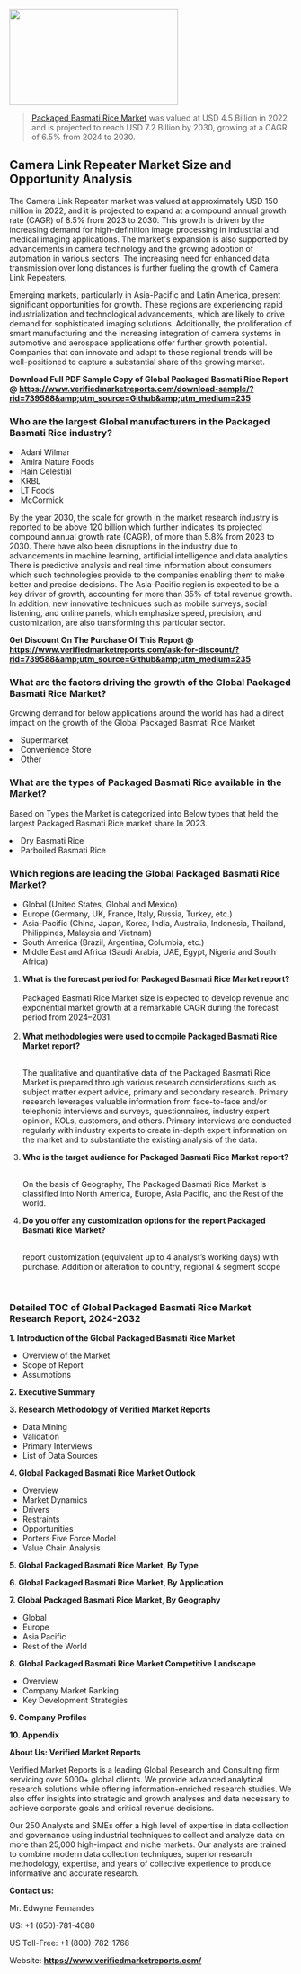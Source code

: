 <img src="https://ffe5etoiles.com/wp-content/uploads/2024/12/MST1-300x171.png" alt="" width="300" height="171" class="alignnone size-medium wp-image-20088" /><blockquote><p><p><a href="https://www.verifiedmarketreports.com/download-sample/?rid=739588&utm_source=Github&utm_medium=235" target="_blank">Packaged Basmati Rice Market</a> was valued at USD 4.5 Billion in 2022 and is projected to reach USD 7.2 Billion by 2030, growing at a CAGR of 6.5% from 2024 to 2030.</p></blockquote><p><h2>Camera Link Repeater Market Size and Opportunity Analysis</h2><p>The Camera Link Repeater market was valued at approximately USD 150 million in 2022, and it is projected to expand at a compound annual growth rate (CAGR) of 8.5% from 2023 to 2030. This growth is driven by the increasing demand for high-definition image processing in industrial and medical imaging applications. The market's expansion is also supported by advancements in camera technology and the growing adoption of automation in various sectors. The increasing need for enhanced data transmission over long distances is further fueling the growth of Camera Link Repeaters.</p><p>Emerging markets, particularly in Asia-Pacific and Latin America, present significant opportunities for growth. These regions are experiencing rapid industrialization and technological advancements, which are likely to drive demand for sophisticated imaging solutions. Additionally, the proliferation of smart manufacturing and the increasing integration of camera systems in automotive and aerospace applications offer further growth potential. Companies that can innovate and adapt to these regional trends will be well-positioned to capture a substantial share of the growing market.</p></p><p class=""><strong>Download Full PDF Sample Copy of Global Packaged Basmati Rice Report @ <a href="https://www.verifiedmarketreports.com/download-sample/?rid=739588&amp;utm_source=Github&amp;utm_medium=235" target="_blank">https://www.verifiedmarketreports.com/download-sample/?rid=739588&amp;utm_source=Github&amp;utm_medium=235</a></strong></p><h3 id="" class="">Who are the largest Global manufacturers in the Packaged Basmati Rice industry?</h3><p><li>Adani Wilmar</li><li> Amira Nature Foods</li><li> Hain Celestial</li><li> KRBL</li><li> LT Foods</li><li> McCormick</li></p><div class=""><div class="" dir="" data-message-author-role="" data-message-id="" data-message-model-slug=""><div class=""><div class=""><div class=""><div class="" dir="" data-message-author-role="" data-message-id="" data-message-model-slug=""><div class=""><div class=""><p>By the year 2030, the scale for growth in the market research industry is reported to be above 120 billion which further indicates its projected compound annual growth rate (CAGR), of more than 5.8% from 2023 to 2030. There have also been disruptions in the industry due to advancements in machine learning, artificial intelligence and data analytics There is predictive analysis and real time information about consumers which such technologies provide to the companies enabling them to make better and precise decisions. The Asia-Pacific region is expected to be a key driver of growth, accounting for more than 35% of total revenue growth. In addition, new innovative techniques such as mobile surveys, social listening, and online panels, which emphasize speed, precision, and customization, are also transforming this particular sector.</p><p><strong>Get Discount On The Purchase Of This Report @&nbsp; <a href="https://www.verifiedmarketreports.com/ask-for-discount/?rid=739588&amp;utm_source=Github&amp;utm_medium=235" target="_blank">https://www.verifiedmarketreports.com/ask-for-discount/?rid=739588&amp;utm_source=Github&amp;utm_medium=235</a></strong></p></div></div></div></div></div></div></div></div><h3 id="" class="">What are the factors driving the growth of the Global Packaged Basmati Rice Market?</h3><p id="" class="">Growing demand for below applications around the world has had a direct impact on the growth of the Global Packaged Basmati Rice Market</p><p id="" class=""><li>Supermarket</li><li> Convenience Store</li><li> Other</li></p><h3 id="" class="">What are the types of Packaged Basmati Rice available in the Market?</h3><p id="" class="">Based on Types the Market is categorized into Below types that held the largest Packaged Basmati Rice market share In 2023.</p><p id="" class=""><li>Dry Basmati Rice</li><li> Parboiled Basmati Rice</li></p><h3 id="" class="">Which regions are leading the Global Packaged Basmati Rice Market?</h3><ul><li>Global (United States, Global and Mexico)</li><li>Europe (Germany, UK, France, Italy, Russia, Turkey, etc.)</li><li>Asia-Pacific (China, Japan, Korea, India, Australia, Indonesia, Thailand, Philippines, Malaysia and Vietnam)</li><li>South America (Brazil, Argentina, Columbia, etc.)</li><li>Middle East and Africa (Saudi Arabia, UAE, Egypt, Nigeria and South Africa)</li></ul><p><ol><li><strong>What is the forecast period for Packaged Basmati Rice Market report?<br /></strong><br /><span data-sheets-root="1" data-sheets-value="{&quot;1&quot;:2,&quot;2&quot;:&quot;XXXX size is expected to develop revenue and exponential market growth at a remarkable CAGR during the forecast period from 2024&ndash;2030.&quot;}" data-sheets-userformat="{&quot;2&quot;:12674,&quot;4&quot;:{&quot;1&quot;:2,&quot;2&quot;:16776960},&quot;10&quot;:2,&quot;11&quot;:0,&quot;15&quot;:&quot;Arial&quot;,&quot;16&quot;:12}">Packaged Basmati Rice Market size is expected to develop revenue and exponential market growth at a remarkable CAGR during the forecast period from 2024&ndash;2031.</span><br /><br /></li><li><strong>What methodologies were used to compile Packaged Basmati Rice Market report?<br /><br /></strong><p>The qualitative and quantitative data of the&nbsp;Packaged Basmati Rice Market is prepared through various research considerations such as subject matter expert advice, primary and secondary research. Primary research leverages valuable information from face-to-face and/or telephonic interviews and surveys, questionnaires, industry expert opinion, KOLs, customers, and others. Primary interviews are conducted regularly with industry experts to create in-depth expert information on the market and to substantiate the existing analysis of the data.&nbsp;</p></li><li><strong>Who is the target audience for Packaged Basmati Rice Market report?<br /><br /></strong><p>On the basis of Geography, The&nbsp;Packaged Basmati Rice Market is classified into North America, Europe, Asia Pacific, and the Rest of the world.</p></li><li><strong>Do you offer any customization options for the report Packaged Basmati Rice Market?<br /><br /></strong><p>report customization (equivalent up to 4 analyst&rsquo;s working days) with purchase. Addition or alteration to country, regional &amp; segment scope</p><p>&nbsp;</p></li></ol></p><h3 id="" class="">Detailed TOC of Global Packaged Basmati Rice Market Research Report, 2024-2032</h3><p id="" class=""><strong>1. Introduction of the Global Packaged Basmati Rice Market</strong></p><ul><li>Overview of the Market</li><li>Scope of Report</li><li>Assumptions</li></ul><p id="" class=""><strong>2. Executive Summary</strong></p><p id="" class=""><strong>3. Research Methodology of&nbsp;Verified Market Reports</strong></p><ul><li>Data Mining</li><li>Validation</li><li>Primary Interviews</li><li>List of Data Sources</li></ul><p id="" class=""><strong>4. Global Packaged Basmati Rice Market Outlook</strong></p><ul><li>Overview</li><li>Market Dynamics</li><li>Drivers</li><li>Restraints</li><li>Opportunities</li><li>Porters Five Force Model</li><li>Value Chain Analysis</li></ul><p id="" class=""><strong>5. Global Packaged Basmati Rice Market, By&nbsp;Type</strong></p><p id="" class=""><strong>6. Global Packaged Basmati Rice Market, By Application</strong></p><p id="" class=""><strong>7. Global Packaged Basmati Rice Market, By Geography</strong></p><ul><li>Global</li><li>Europe</li><li>Asia Pacific</li><li>Rest of the World</li></ul><p id="" class=""><strong>8. Global Packaged Basmati Rice Market Competitive Landscape</strong></p><ul><li>Overview</li><li>Company Market Ranking</li><li>Key Development Strategies</li></ul><p id="" class=""><strong>9. Company Profiles</strong></p><p id="" class=""><strong>10. Appendix</strong></p><p id="" class=""><strong>About Us: Verified Market Reports</strong></p><p id="" class="">Verified Market Reports is a leading Global Research and Consulting firm servicing over 5000+ global clients. We provide advanced analytical research solutions while offering information-enriched research studies. We also offer insights into strategic and growth analyses and data necessary to achieve corporate goals and critical revenue decisions.</p><p id="" class="">Our 250 Analysts and SMEs offer a high level of expertise in data collection and governance using industrial techniques to collect and analyze data on more than 25,000 high-impact and niche markets. Our analysts are trained to combine modern data collection techniques, superior research methodology, expertise, and years of collective experience to produce informative and accurate research.</p><p id="" class=""><strong>Contact us:</strong></p><p id="" class="">Mr. Edwyne Fernandes</p><p id="" class="">US: +1 (650)-781-4080</p><p id="" class="">US Toll-Free: +1 (800)-782-1768</p><p id="" class="">Website: <a target="" data-test-app-aware-link=""><strong>https://www.verifiedmarketreports.com/</strong></a></p>
